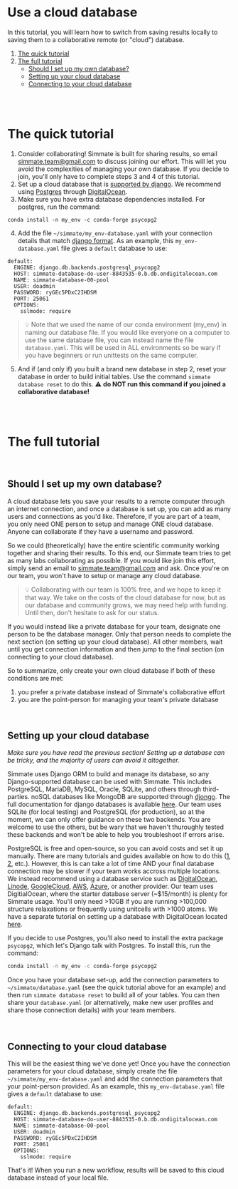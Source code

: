 # Use a cloud database

In this tutorial, you will learn how to switch from saving results locally to saving them to a collaborative remote (or "cloud") database.

1. [The quick tutorial](#the-quick-tutorial)
2. [The full tutorial](#the-full-tutorial)
    - [Should I set up my own database?](#should-i-set-up-my-own-database)
    - [Setting up your cloud database](#setting-up-your-cloud-database)
    - [Connecting to your cloud database](#connecting-to-your-cloud-database)


<br/><br/>

# The quick tutorial

1. Consider collaborating! Simmate is built for sharing results, so email simmate.team@gmail.com to discuss joining our effort. This will let you avoid the complexities of managing your own database. If you decide to join, you'll only have to complete steps 3 and 4 of this tutorial.
2. Set up a cloud database that is [supported by django](https://docs.djangoproject.com/en/4.0/ref/databases/#third-party-notes). We recommend using [Postgres](https://www.postgresql.org/) through [DigitalOcean](https://www.digitalocean.com/).
3. Make sure you have extra database dependencies installed. For postgres, run the command:
```
conda install -n my_env -c conda-forge psycopg2
```
4. Add the file `~/simmate/my_env-database.yaml` with your connection details that match [django format](https://docs.djangoproject.com/en/dev/ref/settings/#databases). As an example, this `my_env-database.yaml` file gives a `default` database to use:
```
default:
  ENGINE: django.db.backends.postgresql_psycopg2
  HOST: simmate-database-do-user-8843535-0.b.db.ondigitalocean.com
  NAME: simmate-database-00-pool
  USER: doadmin
  PASSWORD: ryGEc5PDxC2IHDSM
  PORT: 25061
  OPTIONS:
    sslmode: require
```

> :bulb: Note that we used the name of our conda environment (my_env) in naming our database file. If you would like everyone on a computer to use the same database file, you can instead name the file `database.yaml`. This will be used in ALL environments so be wary if you have beginners or run unittests on the same computer.

5. And if (and only if) you built a brand new database in step 2, reset your database in order to build initial tables. Use the command `simmate database reset` to do this. :warning: **do NOT run this command if you joined a collaborative database!**


<br/><br/>

# The full tutorial

<br/>

## Should I set up my own database?

A cloud database lets you save your results to a remote computer through an internet connection, and once a database is set up, you can add as many users and connections as you'd like. Therefore, if you are part of a team, you only need ONE person to setup and manage ONE cloud database. Anyone can collaborate if they have a username and password.

So we could (theoretically) have the entire scientific community working together and sharing their results. To this end, our Simmate team tries to get as many labs collaborating as possible. If you would like join this effort, simply send an email to simmate.team@gmail.com and ask. Once you're on our team, you won't have to setup or manage any cloud database.

> :bulb: Collaborating with our team is 100% free, and we hope to keep it that way. We take on the costs of the cloud database for now, but as our database and community grows, we may need help with funding. Until then, don't hesitate to ask for our status.

If you would instead like a private database for your team, designate one person to be the database manager. Only that person needs to complete the next section (on setting up your cloud database). All other members, wait until you get connection information and then jump to the final section (on connecting to your cloud database).

So to summarize, only create your own cloud database if both of these conditions are met:
1. you prefer a private database instead of Simmate's collaborative effort
2. you are the point-person for managing your team's private database

<br/>

## Setting up your cloud database

*Make sure you have read the previous section! Setting up a database can be tricky, and the majority of users can avoid it altogether.*

Simmate uses Django ORM to build and manage its database, so any Django-supported database can be used with Simmate. This includes PostgreSQL, MariaDB, MySQL, Oracle, SQLite, and others through third-parties. noSQL databases like MongoDB are supported through [djongo](https://github.com/nesdis/djongo). The full documentation for django databases is available [here](https://docs.djangoproject.com/en/4.0/ref/databases/). Our team uses SQLite (for local testing) and PostgreSQL (for production), so at the moment, we can only offer guidance on these two backends. You are welcome to use the others, but be wary that we haven't thuroughly tested these backends and won't be able to help you troubleshoot if errors arise.

PostgreSQL is free and open-source, so you can avoid costs and set it up manually. There are many tutorials and guides available on how to do this ([1](https://www.postgresql.org/docs/current/tutorial.html), [2](https://www.prisma.io/dataguide/postgresql/setting-up-a-local-postgresql-database), etc.). However, this is can take a lot of time AND your final database connection may be slower if your team works accross multiple locations. We instead recommend using a database service such as [DigitalOcean](https://www.digitalocean.com/), [Linode](https://www.linode.com/), [GoogleCloud](https://cloud.google.com/), [AWS](aws.amazon.com), [Azure](https://azure.microsoft.com/), or another provider. Our team uses DigitialOcean, where the starter database server (~$15/month) is plenty for Simmate usage. You'll only need >10GB if you are running >100,000 structure relaxations or frequently using unitcells with >1000 atoms. We have a separate tutorial on setting up a database with DigitalOcean located [here](https://github.com/jacksund/simmate/tree/main/src/simmate/configuration/digitalocean).

If you decide to use Postgres, you'll also need to install the extra package `psycopg2`, which let's Django talk with Postgres. To install this, run the command:
``` bash
conda install -n my_env -c conda-forge psycopg2
```

Once you have your database set-up, add the connection parameters to `~/simmate/database.yaml` (see the quick tutorial above for an example) and then run `simmate database reset` to build all of your tables. You can then share your `database.yaml` (or alternatively, make new user profiles and share those connection details) with your team members.

<br/>

## Connecting to your cloud database

This will be the easiest thing we've done yet! Once you have the connection parameters for your cloud database, simply create the file `~/simmate/my_env-database.yaml` and add the connection parameters that your point-person provided. As an example, this `my_env-database.yaml` file gives a `default` database to use:
```
default:
  ENGINE: django.db.backends.postgresql_psycopg2
  HOST: simmate-database-do-user-8843535-0.b.db.ondigitalocean.com
  NAME: simmate-database-00-pool
  USER: doadmin
  PASSWORD: ryGEc5PDxC2IHDSM
  PORT: 25061
  OPTIONS:
    sslmode: require
```

That's it! When you run a new workflow, results will be saved to this cloud database instead of your local file.


